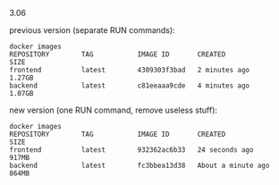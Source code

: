 3.06

previous version (separate RUN commands):
```
docker images
REPOSITORY        TAG           IMAGE ID       CREATED             SIZE
frontend          latest        4309303f3bad   2 minutes ago       1.27GB
backend           latest        c81eeaaa9cde   4 minutes ago       1.07GB
```

new version (one RUN command, remove useless stuff):
```
docker images
REPOSITORY        TAG           IMAGE ID       CREATED              SIZE
frontend          latest        932362ac6b33   24 seconds ago       917MB
backend           latest        fc3bbea13d38   About a minute ago   864MB
```
